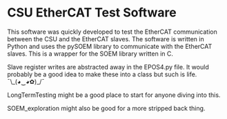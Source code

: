 # CSU EtherCAT Test Software

This software was quickly developed to test the EtherCAT communication between the CSU and the EtherCAT slaves. The software is written in Python and uses the pySOEM library to communicate with the EtherCAT slaves. This is a wrapper for the SOEM library written in C.

Slave register writes are abstracted away in the EPOS4.py file. It would probably be a good idea to make these into a class but such is life. ¯\\\_(◕‿◕✿)_/¯ 

LongTermTesting might be a good place to start for anyone diving into this.

SOEM_exploration might also be good for a more stripped back thing. 